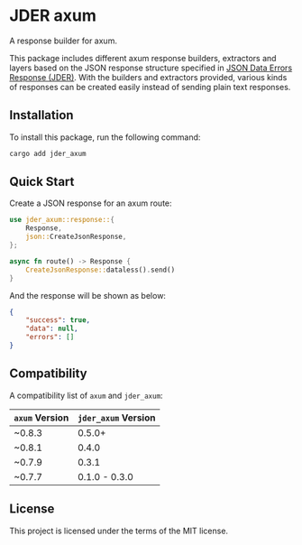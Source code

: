 # JDER axum

A response builder for axum.

This package includes different axum response builders, extractors and layers based on the JSON response structure specified in [JSON Data Errors Response (JDER)](https://github.com/jder-std/spec). With the builders and extractors provided, various kinds of responses can be created easily instead of sending plain text responses.

## Installation

To install this package, run the following command:

```bash
cargo add jder_axum
```

## Quick Start

Create a JSON response for an axum route:

```rust
use jder_axum::response::{
    Response,
    json::CreateJsonResponse,
};

async fn route() -> Response {
    CreateJsonResponse::dataless().send()
}
```

And the response will be shown as below:

```json
{
    "success": true,
    "data": null,
    "errors": []
}
```

## Compatibility

A compatibility list of `axum` and `jder_axum`:

| `axum` Version | `jder_axum` Version |
| -------------- | ------------------- |
| ~0.8.3         | 0.5.0+              |
| ~0.8.1         | 0.4.0               |
| ~0.7.9         | 0.3.1               |
| ~0.7.7         | 0.1.0 - 0.3.0       |

## License

This project is licensed under the terms of the MIT license.
